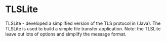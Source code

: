 # TLSLite
TLSLite - developed a  simplified version of the TLS protocol in (Java). The TLSLite is used to build a simple file transfer application. 
Note: the TLSLite leave out lots of options and simplify the message format.
